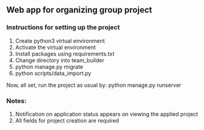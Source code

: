 ## Web app for organizing group project

### Instructions for setting up the project
1. Create python3 virtual environment
2. Activate the virtual environment
3. Install packages using requirements.txt
4. Change directory into team_builder
5. python manage.py migrate
6. python scripts/data_import.py

Now, all set, run the project as usual by: python manage.py runserver

### Notes:
1. Notification on application status appears on viewing the applied project
2. All fields for project creation are required